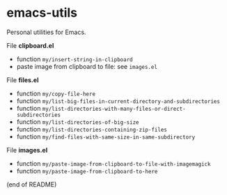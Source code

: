 # emacs-utils

Personal utilities for Emacs.

File **clipboard.el**  
   - function `my/insert-string-in-clipboard`  
   - paste image from clipboard to file: see `images.el`
   
File **files.el**  
   - function `my/copy-file-here`  
   - function `my/list-big-files-in-current-directory-and-subdirectories`  
   - function `my/list-directories-with-many-files-or-direct-subdirectories`  
   - function `my/list-directories-of-big-size`  
   - function `my/list-directories-containing-zip-files`  
   - function `my/find-files-with-same-size-in-same-subdirectory`
   
File **images.el**  
   - function `my/paste-image-from-clipboard-to-file-with-imagemagick`  
   - function `my/paste-image-from-clipboard-to-here`
   
(end of README)
